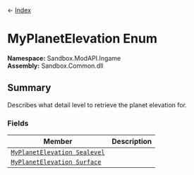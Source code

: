 ← [Index](index.md)
# MyPlanetElevation Enum
**Namespace:** Sandbox.ModAPI.Ingame  
**Assembly:** Sandbox.Common.dll  
## Summary
Describes what detail level to retrieve the planet elevation for.
### Fields
|Member|Description|
|---|---|
|[`MyPlanetElevation Sealevel`](Sandbox.ModAPI.Ingame.Sealevel.md)||
|[`MyPlanetElevation Surface`](Sandbox.ModAPI.Ingame.Surface.md)||
